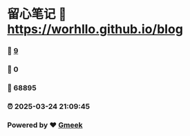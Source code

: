 # 留心笔记 :link: https://worhllo.github.io/blog 
### :page_facing_up: [9](https://worhllo.github.io/blog/tag.html) 
### :speech_balloon: 0 
### :hibiscus: 68895 
### :alarm_clock: 2025-03-24 21:09:45 
### Powered by :heart: [Gmeek](https://github.com/Meekdai/Gmeek)
